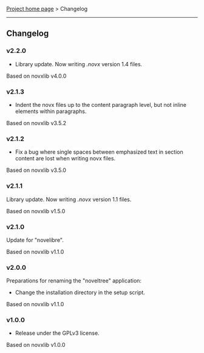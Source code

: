 [Project home page](../) > Changelog

------------------------------------------------------------------------

## Changelog

### v2.2.0

- Library update. Now writing *.novx* version 1.4 files.

Based on novxlib v4.0.0

### v2.1.3

- Indent the novx files up to the content paragraph level, but not inline elements within paragraphs.

Based on novxlib v3.5.2

### v2.1.2

- Fix a bug where single spaces between emphasized text in section content are lost when writing novx files.

Based on novxlib v3.5.0

### v2.1.1

Library update.
Now writing *.novx* version 1.1 files. 

Based on novxlib v1.5.0

### v2.1.0

Update for "novelibre".

Based on novxlib v1.1.0

### v2.0.0

Preparations for renaming the "noveltree" application:
- Change the installation directory in the setup script.

Based on novxlib v1.1.0

### v1.0.0

- Release under the GPLv3 license.

Based on novxlib v1.0.0
